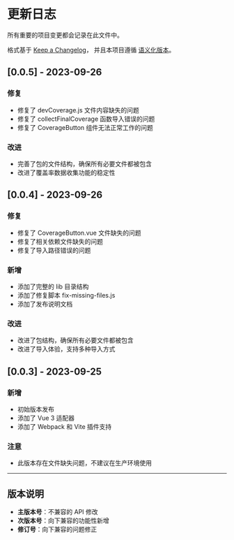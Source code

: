 # 更新日志

所有重要的项目变更都会记录在此文件中。

格式基于 [Keep a Changelog](https://keepachangelog.com/zh-CN/1.0.0/)，
并且本项目遵循 [语义化版本](https://semver.org/lang/zh-CN/)。

## [0.0.5] - 2023-09-26

### 修复
- 修复了 devCoverage.js 文件内容缺失的问题
- 修复了 collectFinalCoverage 函数导入错误的问题
- 修复了 CoverageButton 组件无法正常工作的问题

### 改进
- 完善了包的文件结构，确保所有必要文件都被包含
- 改进了覆盖率数据收集功能的稳定性

## [0.0.4] - 2023-09-26

### 修复
- 修复了 CoverageButton.vue 文件缺失的问题
- 修复了相关依赖文件缺失的问题
- 修复了导入路径错误的问题

### 新增
- 添加了完整的 lib 目录结构
- 添加了修复脚本 fix-missing-files.js
- 添加了发布说明文档

### 改进
- 改进了包结构，确保所有必要文件都被包含
- 改进了导入体验，支持多种导入方式

## [0.0.3] - 2023-09-25

### 新增
- 初始版本发布
- 添加了 Vue 3 适配器
- 添加了 Webpack 和 Vite 插件支持

### 注意
- 此版本存在文件缺失问题，不建议在生产环境使用

---

## 版本说明

- **主版本号**：不兼容的 API 修改
- **次版本号**：向下兼容的功能性新增
- **修订号**：向下兼容的问题修正